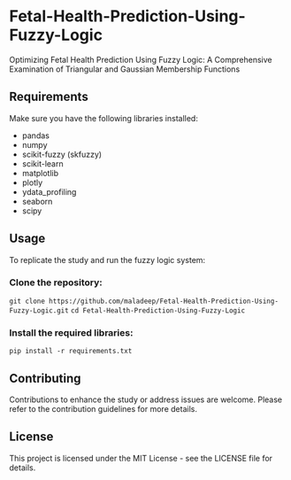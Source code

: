 # Fetal-Health-Prediction-Using-Fuzzy-Logic
Optimizing Fetal Health Prediction Using Fuzzy Logic: A Comprehensive Examination of Triangular and Gaussian Membership Functions

## Requirements

Make sure you have the following libraries installed:

- pandas
- numpy
- scikit-fuzzy (skfuzzy)
- scikit-learn
- matplotlib
- plotly
- ydata_profiling
- seaborn
- scipy

## Usage

To replicate the study and run the fuzzy logic system:

### Clone the repository:
`git clone https://github.com/maladeep/Fetal-Health-Prediction-Using-Fuzzy-Logic.git`
`cd Fetal-Health-Prediction-Using-Fuzzy-Logic
`

### Install the required libraries:

`pip install -r requirements.txt`


## Contributing

Contributions to enhance the study or address issues are welcome. Please refer to the contribution guidelines for more details.

## License

This project is licensed under the MIT License - see the LICENSE file for details.



